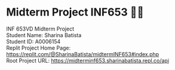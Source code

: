 # Midterm Project INF653 🧑‍🎓
INF 653VD Midterm Project  
Student Name: Sharina Batista  
Student ID: A0006154  
Replit Project Home Page: https://replit.com/@SharinaBatista/midtermINF653#index.php  
Root Project URL: https://midterminf653.sharinabatista.repl.co/api  
